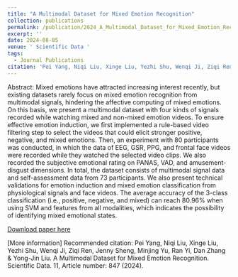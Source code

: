 ```yaml
---
title: "A Multimodal Dataset for Mixed Emotion Recognition"
collection: publications
permalink: /publication/2024_A_Multimodal_Dataset_for_Mixed_Emotion_Recognition
excerpt: ''
date: 2024-08-05
venue: ' Scientific Data '
tags:
  - Journal Publications
citation: 'Pei Yang, Niqi Liu, Xinge Liu, Yezhi Shu, Wenqi Ji, Ziqi Ren, Jenny Sheng, Minjing Yu, Ran Yi, Dan Zhang & Yong-Jin Liu. A Multimodal Dataset for Mixed Emotion Recognition. Scientific Data. 11, Article number: 847 (2024).'
---
```


Abstract: Mixed emotions have attracted increasing interest recently, but existing datasets rarely focus on mixed emotion recognition from multimodal signals, hindering the affective computing of mixed emotions. On this basis, we present a multimodal dataset with four kinds of signals recorded while watching mixed and non-mixed emotion videos. To ensure effective emotion induction, we first implemented a rule-based video filtering step to select the videos that could elicit stronger positive, negative, and mixed emotions. Then, an experiment with 80 participants was conducted, in which the data of EEG, GSR, PPG, and frontal face videos were recorded while they watched the selected video clips. We also recorded the subjective emotional rating on PANAS, VAD, and amusement-disgust dimensions. In total, the dataset consists of multimodal signal data and self-assessment data from 73 participants. We also present technical validations for emotion induction and mixed emotion classification from physiological signals and face videos. The average accuracy of the 3-class classification (i.e., positive, negative, and mixed) can reach 80.96% when using SVM and features from all modalities, which indicates the possibility of identifying mixed emotional states.



[Download paper here](http://yongjinliu.github.io/files/2024_A_Multimodal_Dataset_for_Mixed_Emotion_Recognition.pdf)

[More information]
Recommended citation: Pei Yang, Niqi Liu, Xinge Liu, Yezhi Shu, Wenqi Ji, Ziqi Ren, Jenny Sheng, Minjing Yu, Ran Yi, Dan Zhang & Yong-Jin Liu. A Multimodal Dataset for Mixed Emotion Recognition. Scientific Data. 11, Article number: 847 (2024).



